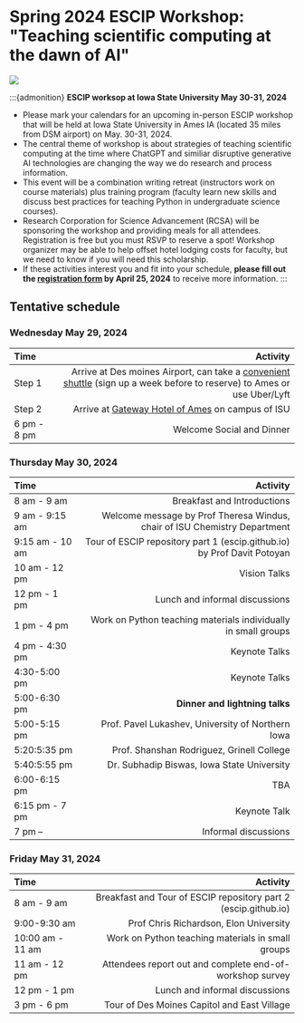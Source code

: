 # Spring 2024 ESCIP Workshop: "Teaching scientific computing at the dawn of AI"

![](isu.jpg)

:::{admonition} **ESCIP worksop at Iowa State University May 30-31, 2024**

- Please mark your calendars for an upcoming in-person ESCIP workshop that will be held at Iowa State University in Ames IA (located 35 miles from DSM airport) on May. 30-31, 2024.
- The central theme of workshop is about strategies of teaching scientific computing at the time where ChatGPT and similiar disruptive generative AI technologies are changing the way we do research and process information.  
- This event will be a combination writing retreat (instructors work on course materials) plus training program (faculty learn new skills and discuss best practices for teaching Python in undergraduate science courses). 
- Research Corporation for Science Advancement (RCSA) will be sponsoring the workshop and providing meals for all attendees. Registration is free but you must RSVP to reserve a spot! Workshop organizer may be able to help offset hotel lodging costs for faculty, but we need to know if you will need this scholarship. 
- If these activities interest you and fit into your schedule, **please fill out the [registration form](https://forms.gle/HbCYMA9KCphwH9Jd8) by April 25, 2024** to receive more information.
:::


## Tentative schedule

### Wednesday May 29, 2024

|    Time         |   Activity   |
| :------------   | -------------: |
| Step 1          |  Arrive at Des moines Airport, can take a [convenient shuttle](https://www.executiveexpress.biz/shuttle-service/) (sign up a week before to reserve) to Ames or use Uber/Lyft|
| Step 2          |  Arrive at [Gateway Hotel of Ames](https://www.gatewayames.com/?gad_source=1&gclid=CjwKCAiAivGuBhBEEiwAWiFmYd_bDL2ZwiJL24UCD7-JF8ZD6-vSqDUP6vmgmWIXBR79M8Nu1fIwgBoCoKcQAvD_BwE&gclsrc=aw.ds) on campus of ISU |
| 6 pm - 8 pm     |  Welcome Social and Dinner        |


### Thursday May 30, 2024

|    Time         |   Activity   |
| :------------   | -------------: |
|8 am - 9 am  | Breakfast and Introductions  |
|9 am - 9:15 am  | Welcome message by Prof Theresa Windus, chair of ISU Chemistry Department  |
|9:15 am - 10 am | Tour of ESCIP repository part 1 (escip.github.io) by Prof Davit Potoyan |
|10 am - 12 pm | Vision Talks  |
|12 pm - 1 pm | Lunch and informal discussions |
|1 pm - 4 pm | Work on Python teaching materials individually in small groups |
| 4 pm - 4:30 pm | Keynote Talks  |
| 4:30-5:00 pm | Keynote Talks  |
| 5:00-6:30 pm | **Dinner and lightning talks**|
| 5:00-5:15 pm|  Prof. Pavel Lukashev, University of Northern Iowa
| 5:20:5:35 pm | Prof. Shanshan Rodriguez, Grinell College
| 5:40:5:55 pm | Dr. Subhadip Biswas, Iowa State University
| 6:00-6:15 pm | TBA
| 6:15 pm - 7 pm | Keynote Talk   |
|7 pm –  | Informal discussions |

### Friday May 31, 2024

|    Time         |   Activity   |
| :------------   | -------------: |
| 8 am - 9 am |  Breakfast and Tour of ESCIP repository part 2 (escip.github.io) |
| 9:00-9:30 am| Prof Chris Richardson, Elon University |
| 10:00 am - 11 am | Work on Python teaching materials in small groups  |
| 11 am - 12 pm | Attendees report out and complete end-of-workshop survey |
| 12 pm - 1 pm | Lunch and informal discussions |
| 3 pm - 6 pm | Tour of Des Moines Capitol and East Village |
